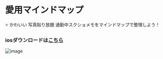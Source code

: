 
# 愛用マインドマップ

⭐️  かわいい 写真貼り放題 通勤中スクショメモをマインドマップで整理しよう！

### iosダウンロードは[こちら](https://apps.apple.com/jp/app/life-mind/id6496865571)


![image](https://github.com/user-attachments/assets/dc277bb2-1e71-4c6b-8989-11a737920eab)

